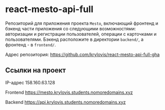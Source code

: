 # react-mesto-api-full
Репозиторий для приложения проекта `Mesto`, включающий фронтенд и бэкенд части приложения со следующими возможностями: авторизации и регистрации пользователей, операции с карточками и пользователями. Бэкенд расположите в директории `backend/`, а фронтенд - в `frontend/`. 

Адрес репозитория: https://github.com/krylovis/react-mesto-api-full-gha

## Ссылки на проект

IP-адрес 158.160.63.128

Frontend https://mesto.krylovis.students.nomoredomains.xyz

Backend https://api.krylovis.students.nomoredomains.xyz
